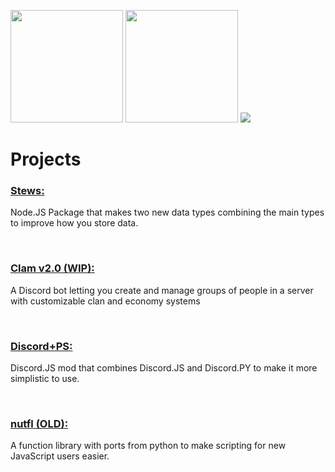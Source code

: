 <img height=180 src="https://github-profile-summary-cards.vercel.app/api/cards/profile-details?username=nuttmegg&theme=github_dark"> <img  height=180 src="https://github-readme-stats.vercel.app/api/top-langs/?username=nuttmegg&theme=github_dark">
<img src="https://github-readme-activity-graph.cyclic.app/graph?username=nuttmegg&theme=github-compact">

# Projects

### **[Stews:](https://github.com/nuttmegg/stew)** 
Node.JS Package that makes two new data types combining the main types to improve how you store data.

<br>

### **[Clam v2.0 (WIP):](https://github.com/nuttmegg/Clam)** 
A Discord bot letting you create and manage groups of people in a server with customizable clan and economy systems

<br>

### **[Discord+PS:](https://github.com/nuttmegg/discordpps)** 
Discord.JS mod that combines Discord.JS and Discord.PY to make it more simplistic to use.

<br>

### **[nutfl (OLD):](https://github.com/nuttmegg/nutfl)** 
A function library with ports from python to make scripting for new JavaScript users easier.
